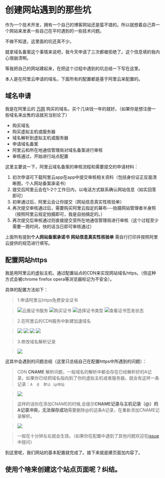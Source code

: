 创建网站遇到的那些坑
=================

作为一个技术开发，拥有一个自己的博客网站还是蛮不错的。所以就想着自己弄一个网站来发表一些自己在平时遇到的一些技术问题。

不做不知道，这里面的坑还真不少。

就拿域名备案这个事情来说吧，我今天申请了三次都被拒绝了。这个信息填的我内心很崩溃啊。

等我把自己的网站建起来，在把这个过程中遇到的坑总结一下写在这里。

本人是在阿里云申请的域名，下面所有的配置都是基于阿里云来配置的。

## 域名申请

我是在阿里云的 [万网](https://wanwang.aliyun.com/) 购买的域名，买个几块钱一年的就好。（如果你是想注册一些域名来出售的话就另当别论了）

* 购买域名
* 购买虚拟主机或服务器
* 域名解析到虚拟主机或服务器
* 申请域名备案
* 阿里云和所在地通信管理局对域名备案进行审核
* 审核通过，开始进行站点配置

这里主要说一下，阿里云域名备案的审核流程和需要提交的申请材料：

1. 初次申请可下载阿里云app在app中提交审核相关资料（包括身份证正反面清晰图，个人网站备案承诺书）
2. 提交后阿里云会在1-2个工作日内，以电话方式联系确认网站信息（如实回答即可）
3. 初审通过后，阿里云会让你提交（网站信息真实性核验单）
4. 再次提交审核通过后，需要购买阿里云指定的幕布---拍摄网站管理者半身照（按照阿里云规定拍摄即可，我是自拍搞定的。）
4. 再次提交后审核通过则直接提交至所在地通信管理局进行审核（这个过程至少需要一周时间，快的话当日即可审核通过）

上面所有提到**个人网站备案承诺书** **网站信息真实性核验单** 需自行打印并按照阿里云提供的规范进行填写。

## 配置网站https

我是用阿里云的虚拟主机，通过配置站点的CDN来实现网站域名https。（但这种方式会被chrome firefox opera等浏览器标记为不安全）。

具体的配置方法如下：

> 1.申请阿里云https免费安全证书

> ![云盾证书服务](http://oqpmmru7y.bkt.clouddn.com/1zhengshu.png)
> ![购买证书](http://oqpmmru7y.bkt.clouddn.com/2maizhengshu.png)
> ![选择证书类型](http://oqpmmru7y.bkt.clouddn.com/3xuanzezhengshu.png)
> ![查看证书签发状态](http://oqpmmru7y.bkt.clouddn.com/4qianfazhengshu.png)

> 2.在阿里云的CDN服务中新建加速域名

> ![](http://oqpmmru7y.bkt.clouddn.com/5tianjiayuming.png)
> ![](http://oqpmmru7y.bkt.clouddn.com/6tianjiayumingcdn.png)
> ![](http://oqpmmru7y.bkt.clouddn.com/7cdnpeizhihttps.png)
> ![](http://oqpmmru7y.bkt.clouddn.com/8fuzhicname.png)

> 3.修改域名解析记录

> ![](http://oqpmmru7y.bkt.clouddn.com/9tianjiacnamejiexi.png)

这其中会遇到的问题总结（这里只总结自己在配置https中所遇到的问题）： 

> CDN **CNAME** 解析问题，一般域名的解析中都会存在已经解析好的A记录，如果你已经把域名指向到了你的虚拟主机或者服务器。就会有这样一条记录：`A  @  默认 ip地址`

> ![](http://oqpmmru7y.bkt.clouddn.com/10yumingjiexi.png)

> 这样的话你在添加CNAME的时候,会提示**CNAME记录与主机记录（@）的A记录冲突，无法保存成功**需要删除@的这条A记录，在重新添加CNAME记录解析。

> ![](http://oqpmmru7y.bkt.clouddn.com/11jiaxihaode.png)

> 一般在十分钟左右就会生效。（如果你在配置中遇到了其他问题欢迎在[issue](https://github.com/smileyby/create-website/issues)中提问）

到这里呢，我们网站的基本配置就完成了。接下来就是建页面加内容了。

## 使用个啥来创建这个站点页面呢？纠结。
